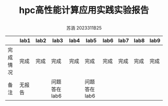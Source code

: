﻿# <p align="center">**hpc高性能计算应用实践实验报告**
<p align="center">苏涵 2023311B25


| |lab1|lab2|lab3|lab4|lab5|lab6|lab7|lab8|lab9|
| --- |  ----  | ----  | ----  | ----  | ----  | ----  | ----  | ----  | ----  | 
| 完成情况| 完成 |完成 |完成 |完成 |完成 |完成 |完成 |完成 |完成 |
| 备注 | 无报告 ||问题答在lab6||问题答在lab6|


